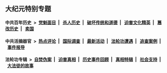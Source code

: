 ## 大纪元特别专题

#### 中共百年历史 &nbsp;>&nbsp; [党魁面目](indexes/nf1176107/README.md?11040430) &nbsp;| &nbsp; [杀人历史](indexes/nf1176106/README.md?11040430) &nbsp;| &nbsp; [破坏传统和道德](indexes/nf1176106/README.md?11040430) &nbsp;| &nbsp; [迫害文化精英](indexes/nf1176111/README.md?11040430) &nbsp;| &nbsp; [篡改历史](indexes/nf1176115/README.md?11040430) &nbsp;| &nbsp; [卖国](indexes/nf1176117/README.md?11040430) 

#### 中共活摘器官 &nbsp;>&nbsp; [热点评论](indexes/nf5879/README.md?11040430) &nbsp;| &nbsp; [国际调查](indexes/nf5947/README.md?11040430) &nbsp;| &nbsp; [最新活动](indexes/nf5883/README.md?11040430) &nbsp;| &nbsp; [法轮功遭遇](indexes/nf5881/README.md?11040430) &nbsp;| &nbsp; [追查案例](indexes/nf5880/README.md?11040430) &nbsp;| &nbsp; [事件报导](indexes/nf5877/README.md?11040430) 

#### 法轮功专辑 &nbsp;>&nbsp; [自焚伪案](indexes/nf5562/README.md?11040430) &nbsp;| &nbsp; [迫害真相](indexes/nf4379/README.md?11040430) &nbsp;| &nbsp; [历史事件回顾](indexes/nf5793/README.md?11040430) &nbsp;| &nbsp; [真相特辑](indexes/nf4389/README.md?11040430) &nbsp;| &nbsp; [社会支持](indexes/nf4386/README.md?11040430) &nbsp;| &nbsp; [大法徒的故事](indexes/nf1147481/README.md?11040430) 


